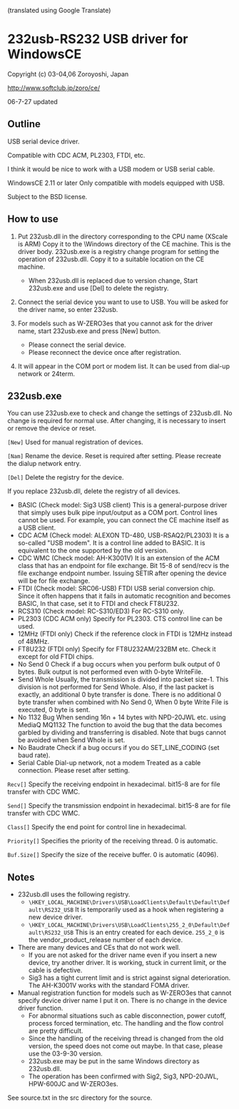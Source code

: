 (translated using Google Translate)

# 232usb-RS232 USB driver for WindowsCE
Copyright (c) 03-04,06 Zoroyoshi, Japan

http://www.softclub.jp/zoro/ce/

06-7-27 updated

## Outline
USB serial device driver.

Compatible with CDC ACM, PL2303, FTDI, etc.

I think it would be nice to work with a USB modem or USB serial cable.

WindowsCE 2.11 or later Only compatible with models equipped with USB.

Subject to the BSD license.

## How to use

 1. Put 232usb.dll in the directory corresponding to the CPU name (XScale is ARM)
   Copy it to the \Windows directory of the CE machine. This is the driver body.
   232usb.exe is a registry change program for setting the operation of 232usb.dll.
   Copy it to a suitable location on the CE machine.

    * When 232usb.dll is replaced due to version change,
   Start 232usb.exe and use [Del] to delete the registry.

 2. Connect the serial device you want to use to USB.
   You will be asked for the driver name, so enter 232usb.

 3. For models such as W-ZERO3es that you cannot ask for the driver name, start 232usb.exe and press [New] button.
    * Please connect the serial device.
    * Please reconnect the device once after registration.

 4. It will appear in the COM port or modem list.
   It can be used from dial-up network or 24term.

## 232usb.exe

You can use 232usb.exe to check and change the settings of 232usb.dll.
No change is required for normal use.
After changing, it is necessary to insert or remove the device or reset.

`[New]` Used for manual registration of devices.
  
`[Nam]` Rename the device. Reset is required after setting.
Please recreate the dialup network entry.

`[Del]`
  Delete the registry for the device.
  
If you replace 232usb.dll, delete the registry of all devices.

 * BASIC (Check model: Sig3 USB client)
  This is a general-purpose driver that simply uses bulk pipe input/output as a COM port.
  Control lines cannot be used.
  For example, you can connect the CE machine itself as a USB client.
 * CDC ACM (Check model: ALEXON TD-480, USB-RSAQ2/PL2303)
  It is a so-called "USB modem". It is a control line added to BASIC.
  It is equivalent to the one supported by the old version.
 * CDC WMC (Check model: AH-K3001V)
  It is an extension of the ACM class that has an endpoint for file exchange.
  Bit 15-8 of send/recv is the file exchange endpoint number.
  Issuing SETIR after opening the device will be for file exchange.
 * FTDI (Check model: SRC06-USB)
  FTDI USB serial conversion chip.
  Since it often happens that it fails in automatic recognition and becomes BASIC,
  In that case, set it to FTDI and check FT8U232.
 * RCS310 (Check model: RC-S310/ED3)
  For RC-S310 only.
 * PL2303 (CDC ACM only)
  Specify for PL2303. CTS control line can be used.
 *  12MHz (FTDI only)
  Check if the reference clock in FTDI is 12MHz instead of 48MHz.
 *  FT8U232 (FTDI only)
  Specify for FT8U232AM/232BM etc.
  Check it except for old FTDI chips.
 *  No Send 0
  Check if a bug occurs when you perform bulk output of 0 bytes.
  Bulk output is not performed even with 0-byte WriteFile.
 *  Send Whole
  Usually, the transmission is divided into packet size-1.
  This division is not performed for Send Whole.
  Also, if the last packet is exactly, an additional 0 byte transfer is done.
  There is no additional 0 byte transfer when combined with No Send 0,
  When 0 byte Write File is executed, 0 byte is sent.
 *  No 1132 Bug
When sending 16n + 14 bytes with NPD-20JWL etc. using MediaQ MQ1132
  The function to avoid the bug that the data becomes garbled by dividing and transferring is disabled.
  Note that bugs cannot be avoided when Send Whole is set.
 *  No Baudrate
  Check if a bug occurs if you do SET_LINE_CODING (set baud rate).
 *  Serial Cable
  Dial-up network, not a modem
  Treated as a cable connection. Please reset after setting.

`Recv[]` Specify the receiving endpoint in hexadecimal. bit15-8 are for file transfer with CDC WMC.

`Send[]` Specify the transmission endpoint in hexadecimal.
bit15-8 are for file transfer with CDC WMC.

`Class[]` Specify the end point for control line in hexadecimal.

`Priority[]` Specifies the priority of the receiving thread. 0 is automatic.

`Buf.Size[]` Specify the size of the receive buffer. 0 is automatic (4096).


## Notes

 * 232usb.dll uses the following registry.
   * `\HKEY_LOCAL_MACHINE\Drivers\USB\LoadClients\Default\Default\Default\RS232_USB`
    It is temporarily used as a hook when registering a new device driver.
   * `\HKEY_LOCAL_MACHINE\Drivers\USB\LoadClients\255_2_0\Default\Default\RS232_USB` This is an entry created for each device. `255_2_0` is the vendor_product_release number of each device.
 * There are many devices and CEs that do not work well.
   * If you are not asked for the driver name even if you insert a new device, try another driver.
  It is working, stuck in current limit, or the cable is defective.
   * Sig3 has a tight current limit and is strict against signal deterioration.
  The AH-K3001V works with the standard FOMA driver.
 * Manual registration function for models such as W-ZERO3es that cannot specify device driver name
  I put it on. There is no change in the device driver function.
   * For abnormal situations such as cable disconnection, power cutoff, process forced termination, etc.
  The handling and the flow control are pretty difficult.
   * Since the handling of the receiving thread is changed from the old version, the speed does not come out
  maybe. In that case, please use the 03-9-30 version.
   * 232usb.exe may be put in the same Windows directory as 232usb.dll.
   * The operation has been confirmed with Sig2, Sig3, NPD-20JWL, HPW-600JC and W-ZERO3es.

See source.txt in the src directory for the source.
